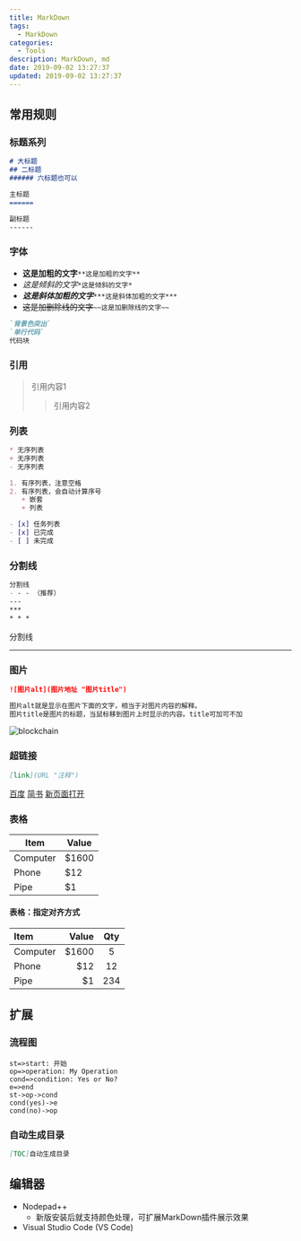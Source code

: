 ```yaml
---
title: MarkDown
tags: 
  - MarkDown
categories: 
  - Tools
description: MarkDown, md
date: 2019-09-02 13:27:37
updated: 2019-09-02 13:27:37
---
```


## 常用规则

### 标题系列

```md
# 大标题
## 二标题
###### 六标题也可以

主标题
======

副标题
------
```

### 字体

+ **这是加粗的文字**`**这是加粗的文字**`
+ *这是倾斜的文字*`*这是倾斜的文字*`
+ ***这是斜体加粗的文字***`***这是斜体加粗的文字***`
+ ~~这是加删除线的文字~~`~~这是加删除线的文字~~`

```md
`背景色突出`
`单行代码`
代码块
```

### 引用

> 引用内容1
>> 引用内容2

### 列表

```md
* 无序列表
+ 无序列表
- 无序列表
```

```md
1. 有序列表，注意空格
2. 有序列表，会自动计算序号
   + 嵌套
   + 列表
```

```md
- [x] 任务列表
- [x] 已完成
- [ ] 未完成
```

### 分割线

```md
分割线
- - - （推荐）
---
***
* * *
```

分割线
- - -

### 图片

```md
![图片alt](图片地址 "图片title")

图片alt就是显示在图片下面的文字，相当于对图片内容的解释。
图片title是图片的标题，当鼠标移到图片上时显示的内容。title可加可不加
```

![blockchain](https://upload-images.jianshu.io/upload_images/6860761-fd2f51090a890873.jpg "区块链")

### 超链接

```md
[link](URL "注释")
```

[百度](https://wwww.baidu.com "百度超链接")
[简书](http://jianshu.com)
<a href="https://www.jianshu.com" target="_blank">新页面打开</a>

### 表格

Item     | Value
-------- | ---
Computer | $1600
Phone    | $12
Pipe     | $1

#### 表格：指定对齐方式

| Item     | Value | Qty   |
| :------- | ----: | :---: |
| Computer | $1600 |  5    |
| Phone    | $12   |  12   |
| Pipe     | $1    |  234  |

## 扩展

### 流程图

```flow
st=>start: 开始
op=>operation: My Operation
cond=>condition: Yes or No?
e=>end
st->op->cond
cond(yes)->e
cond(no)->op
```

### 自动生成目录

```md
[TOC]自动生成目录
```

## 编辑器

+ Nodepad++
  + 新版安装后就支持颜色处理，可扩展MarkDown插件展示效果
+ Visual Studio Code (VS Code)
